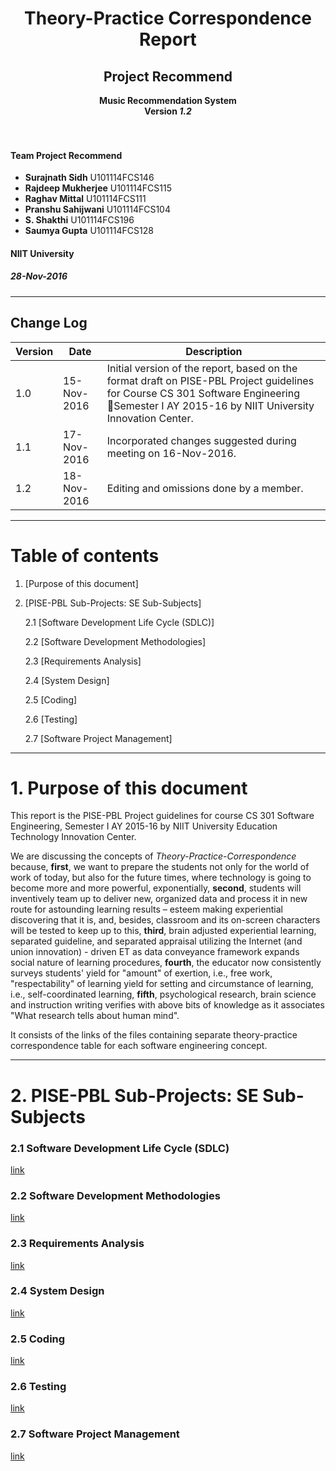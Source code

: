 <div align=center>
  <h1>Theory-Practice Correspondence Report</h1>
  <h2>Project Recommend</h2>
  <b> Music Recommendation System </b><br />
  <b> Version <i>1.2</i></b>
</div><br /><br />

#### Team Project Recommend

- **Surajnath Sidh**  U101114FCS146
- **Rajdeep Mukherjee**  U101114FCS115
- **Raghav Mittal**  U101114FCS111
- **Pranshu Sahijwani**  U101114FCS104
- **S. Shakthi**  U101114FCS196
- **Saumya Gupta**  U101114FCS128

#### NIIT University
##### 28-Nov-2016

---------------------------------

## Change Log

| Version  | Date | Description |
|----------|------|-------------|
| 1.0 | 15-Nov-2016 | Initial version of the report, based on the  format draft on PISE-PBL Project guidelines for Course CS 301 Software Engineering Semester I AY 2015-16 by NIIT University Innovation Center. |
| 1.1 | 17-Nov-2016 | Incorporated changes suggested during meeting on 16-Nov-2016. |
| 1.2 | 18-Nov-2016 | Editing and omissions done by a member. |

---------------------------------

# Table of contents

1. [Purpose of this document]  

2. [PISE-PBL Sub-Projects: SE Sub-Subjects]

    2.1 [Software Development Life Cycle (SDLC)]

    2.2 [Software Development Methodologies]

    2.3 [Requirements Analysis]

    2.4 [System Design]

    2.5 [Coding]

    2.6 [Testing]

    2.7 [Software Project Management]


---------------------------------
# 1. Purpose of this document
This report is the PISE-PBL Project guidelines for course CS 301 Software Engineering, Semester I AY 2015-16 by NIIT University Education Technology Innovation Center.

We are discussing the concepts of _Theory-Practice-Correspondence_ because, **first**, we want to prepare the students not only for the world of work of today, but also for the future times, where technology is going to become more and more powerful, exponentially, **second**, students will inventively team up to deliver new, organized data and process it in new route for astounding learning results – esteem making experiential discovering that it is, and, besides, classroom and its on-screen characters will be tested to keep up to this, **third**, brain adjusted experiential learning, separated guideline, and separated appraisal utilizing the Internet (and union innovation) - driven ET as data conveyance framework expands social nature of learning procedures, **fourth**, the educator now consistently surveys students' yield for "amount" of exertion, i.e., free work, "respectability" of learning yield for setting and circumstance of learning, i.e., self-coordinated learning, **fifth**, psychological research, brain science and instruction writing verifies with above bits of knowledge as it associates "What research tells about human mind".

It consists of the links of the files containing separate theory-practice correspondence table for each software engineering concept.

----------------------------------------
# 2. PISE-PBL Sub-Projects: SE Sub-Subjects

### 2.1 Software Development Life Cycle (SDLC)
[link]()

### 2.2 Software Development Methodologies
[link]()

### 2.3 Requirements Analysis
[link]()

### 2.4 System Design
[link]()

### 2.5 Coding
[link]()

### 2.6 Testing
[link]()

### 2.7 Software Project Management
[link]()

